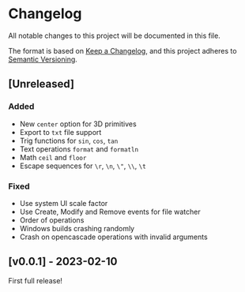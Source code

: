 # Changelog

All notable changes to this project will be documented in this file.

The format is based on [Keep a Changelog](https://keepachangelog.com/en/1.0.0/),
and this project adheres to [Semantic Versioning](https://semver.org/spec/v2.0.0.html).

## [Unreleased]

### Added
- New `center` option for 3D primitives
- Export to `txt` file support
- Trig functions for `sin`, `cos`, `tan`
- Text operations `format` and `formatln`
- Math `ceil` and `floor`
- Escape sequences for `\r`, `\n`, `\"`, `\\`, `\t`

### Fixed
- Use system UI scale factor
- Use Create, Modify and Remove events for file watcher
- Order of operations
- Windows builds crashing randomly
- Crash on opencascade operations with invalid arguments

## [v0.0.1] - 2023-02-10

First full release!

